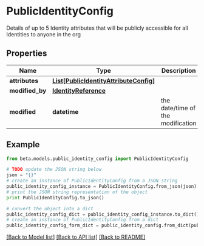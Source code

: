 # PublicIdentityConfig

Details of up to 5 Identity attributes that will be publicly accessible for all Identities to anyone in the org

## Properties
Name | Type | Description | Notes
------------ | ------------- | ------------- | -------------
**attributes** | [**List[PublicIdentityAttributeConfig]**](PublicIdentityAttributeConfig.md) |  | [optional] 
**modified_by** | [**IdentityReference**](IdentityReference.md) |  | [optional] 
**modified** | **datetime** | the date/time of the modification | [optional] 

## Example

```python
from beta.models.public_identity_config import PublicIdentityConfig

# TODO update the JSON string below
json = "{}"
# create an instance of PublicIdentityConfig from a JSON string
public_identity_config_instance = PublicIdentityConfig.from_json(json)
# print the JSON string representation of the object
print PublicIdentityConfig.to_json()

# convert the object into a dict
public_identity_config_dict = public_identity_config_instance.to_dict()
# create an instance of PublicIdentityConfig from a dict
public_identity_config_form_dict = public_identity_config.from_dict(public_identity_config_dict)
```
[[Back to Model list]](../README.md#documentation-for-models) [[Back to API list]](../README.md#documentation-for-api-endpoints) [[Back to README]](../README.md)


